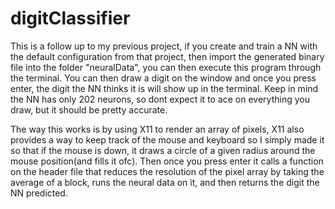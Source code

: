 # digitClassifier
This is a follow up to my previous project, if you create and train a NN with the default configuration from that project, then import the generated binary file into the folder "neuralData", you can then execute this program through the terminal. You can then draw a digit on the window and once you press enter, the digit the NN thinks it is will show up in the terminal. Keep in mind the NN has only 202 neurons, so dont expect it to ace on everything you draw, but it should be pretty accurate.

The way this works is by using X11 to render an array of pixels, X11 also provides a way to keep track of the mouse and keyboard so I simply made it so that if the mouse is down, it draws a circle of a given radius around the mouse position(and fills it ofc). Then once you press enter it calls a function on the header file that reduces the resolution of the pixel array by taking the average of a block, runs the neural data on it, and then returns the digit the NN predicted.
